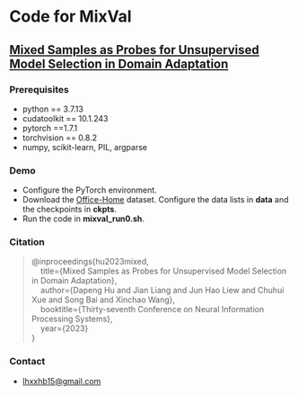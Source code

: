 # Code for **MixVal**

## [**Mixed Samples as Probes for Unsupervised Model Selection in Domain Adaptation**](https://openreview.net/forum?id=ackajXqei2)

### Prerequisites
- python == 3.7.13 
- cudatoolkit == 10.1.243
- pytorch ==1.7.1
- torchvision == 0.8.2
- numpy, scikit-learn, PIL, argparse

### Demo

- Configure the PyTorch environment.
- Download the [Office-Home](https://www.hemanthdv.org/officeHomeDataset.html) dataset. Configure the data lists in **data** and the checkpoints in **ckpts**.
- Run the code in **mixval_run0.sh**.


### Citation

> @inproceedings{hu2023mixed,  
> &nbsp; &nbsp;  title={Mixed Samples as Probes for Unsupervised Model Selection in Domain Adaptation},  
> &nbsp; &nbsp;  author={Dapeng Hu and Jian Liang and Jun Hao Liew and Chuhui Xue and Song Bai and Xinchao Wang},  
> &nbsp; &nbsp;  booktitle={Thirty-seventh Conference on Neural Information Processing Systems},   
> &nbsp; &nbsp;  year={2023}  
> }

### Contact

- [lhxxhb15@gmail.com](lhxxhb15@gmail.com)
